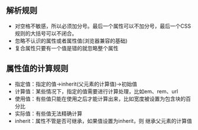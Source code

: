 ## 解析规则
- 对空格不敏感，所以必须加分号。最后一个属性可以不加分号，最后一个CSS规则的大括号可以不闭合。
- 忽略不认识的属性或者属性值(浏览器兼容的基础)
- 复合属性只要有一个值是错的就忽略整个属性

## 属性值的计算规则
- 指定值：指定的值->inherit(父元素的计算值)->初始值
- 计算值：某些情况下，指定的值需要进行计算处理，比如em、rem、url
- 使用值：有些值只能在使用之后才能计算出来，比如宽度被设置为包含块的百分比
- 实际值：有些值无法精确计算
- inherit：属性不管是否可继承，如果值设置为inherit，则 继承父元素的计算值
